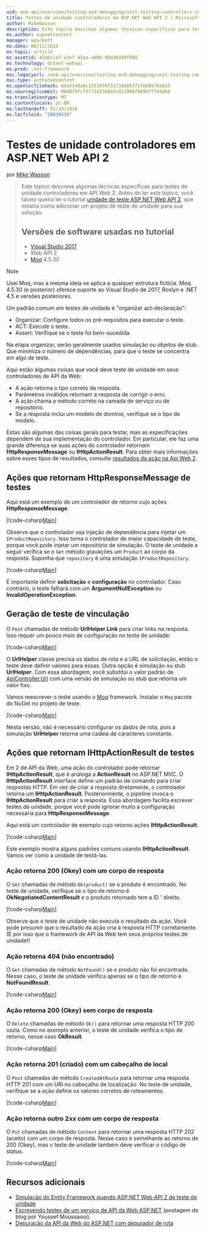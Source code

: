 ```yaml
---
uid: web-api/overview/testing-and-debugging/unit-testing-controllers-in-web-api
title: Testes de unidade controladores em ASP.NET Web API 2 | Microsoft Docs
author: MikeWasson
description: Este tópico descreve algumas técnicas específicas para testes de unidade controladores em API Web 2. Antes de ler este tópico, você talvez queira ler o tutorial unidade...
ms.author: aspnetcontent
manager: wpickett
ms.date: 06/11/2014
ms.topic: article
ms.assetid: 43a6cce7-a3ef-42aa-ad06-90d36d49f098
ms.technology: dotnet-webapi
ms.prod: .net-framework
msc.legacyurl: /web-api/overview/testing-and-debugging/unit-testing-controllers-in-web-api
msc.type: authoredcontent
ms.openlocfilehash: bda5148a4c1553d70f3173de66371fbb8576e83f
ms.sourcegitcommit: 060879fcf3f73d2366b5c811986f8695fff65db8
ms.translationtype: MT
ms.contentlocale: pt-BR
ms.lasthandoff: 01/24/2018
ms.locfileid: "28039538"
---
```

<a name="unit-testing-controllers-in-aspnet-web-api-2"></a>Testes de unidade controladores em ASP.NET Web API 2
====================
por [Mike Wasson](https://github.com/MikeWasson)

> Este tópico descreve algumas técnicas específicas para testes de unidade controladores em API Web 2. Antes de ler este tópico, você talvez queira ler o tutorial [unidade de teste ASP.NET Web API 2](unit-testing-with-aspnet-web-api.md), que mostra como adicionar um projeto de teste de unidade para sua solução.
> 
> ## <a name="software-versions-used-in-the-tutorial"></a>Versões de software usadas no tutorial
> 
> - [Visual Studio 2017](https://www.visualstudio.com/vs/)
> - Web API 2
> - [Moq](https://github.com/Moq) 4.5.30

> [!NOTE]
> Usei Moq, mas a mesma ideia se aplica a qualquer estrutura fictícia. Moq 4.5.30 (e posterior) oferece suporte ao Visual Studio de 2017, Roslyn e .NET 4.5 e versões posteriores.

Um padrão comum em testes de unidade é &quot;organizar act-declaração&quot;:

- Organizar: Configure todos os pré-requisitos para executar o teste.
- ACT: Execute o teste.
- Assert: Verifique se o teste foi bem-sucedida.

Na etapa organizar, serão geralmente usados simulação ou objetos de stub. Que minimiza o número de dependências, para que o teste se concentra em algo de teste.

Aqui estão algumas coisas que você deve teste de unidade em seus controladores de API da Web:

- A ação retorna o tipo correto da resposta.
- Parâmetros inválidos retornam a resposta de corrigir o erro.
- A ação chama o método correto na camada de serviço ou de repositório.
- Se a resposta inclui um modelo de domínio, verifique se o tipo de modelo.

Estas são algumas das coisas gerais para testar, mas as especificações dependem de sua implementação do controlador. Em particular, ele faz uma grande diferença se suas ações do controlador retornam **HttpResponseMessage** ou **IHttpActionResult**. Para obter mais informações sobre esses tipos de resultados, consulte [resultados da ação na Api Web 2](../getting-started-with-aspnet-web-api/action-results.md).

## <a name="testing-actions-that-return-httpresponsemessage"></a>Ações que retornam HttpResponseMessage de testes

Aqui está um exemplo de um controlador de retorno cujo ações **HttpResponseMessage**.

[!code-csharp[Main](unit-testing-controllers-in-web-api/samples/sample1.cs)]

Observe que o controlador usa injeção de dependência para injetar um `IProductRepository`. Isso torna o controlador de maior capacidade de teste, porque você pode injetar um repositório de simulação. O teste de unidade a seguir verifica se o `Get` método gravações um `Product` ao corpo da resposta. Suponha que `repository` é uma simulação `IProductRepository`.

[!code-csharp[Main](unit-testing-controllers-in-web-api/samples/sample2.cs)]

É importante definir **solicitação** e **configuração** no controlador. Caso contrário, o teste falhará com um **ArgumentNullException** ou **InvalidOperationException**.

## <a name="testing-link-generation"></a>Geração de teste de vinculação

O `Post` chamadas de método **UrlHelper.Link** para criar links na resposta. Isso requer um pouco mais de configuração no teste de unidade:

[!code-csharp[Main](unit-testing-controllers-in-web-api/samples/sample3.cs)]

O **UrlHelper** classe precisa os dados de rota e a URL de solicitação, então o teste deve definir valores para essas. Outra opção é simulação ou stub **UrlHelper**. Com essa abordagem, você substitui o valor padrão de [ApiController.Url](https://msdn.microsoft.com/library/system.web.http.apicontroller.url.aspx) com uma versão de simulação ou stub que retorna um valor fixo.

Vamos reescrever o teste usando o [Moq](https://github.com/Moq) framework. Instalar o `Moq` pacote do NuGet no projeto de teste.

[!code-csharp[Main](unit-testing-controllers-in-web-api/samples/sample4.cs)]

Nesta versão, não é necessário configurar os dados de rota, pois a simulação **UrlHelper** retorna uma cadeia de caracteres constante.


## <a name="testing-actions-that-return-ihttpactionresult"></a>Ações que retornam IHttpActionResult de testes

Em 2 de API da Web, uma ação do controlador pode retornar **IHttpActionResult**, que é análoga a **ActionResult** no ASP.NET MVC. O **IHttpActionResult** interface define um padrão de comando para criar respostas HTTP. Em vez de criar a resposta diretamente, o controlador retorna um **IHttpActionResult**. Posteriormente, o pipeline invoca o **IHttpActionResult** para criar a resposta. Essa abordagem facilita escrever testes de unidade, porque você pode ignorar muito a configuração necessária para **HttpResponseMessage**.

Aqui está um controlador de exemplo cujo retorno ações **IHttpActionResult**.

[!code-csharp[Main](unit-testing-controllers-in-web-api/samples/sample5.cs)]

Este exemplo mostra alguns padrões comuns usando **IHttpActionResult**. Vamos ver como a unidade de testá-las.

### <a name="action-returns-200-ok-with-a-response-body"></a>Ação retorna 200 (Okey) com um corpo de resposta

O `Get` chamadas de método `Ok(product)` se o produto é encontrado. No teste de unidade, verifique se o tipo de retorno é **OkNegotiatedContentResult** e o produto retornado tem a ID ' direito.

[!code-csharp[Main](unit-testing-controllers-in-web-api/samples/sample6.cs)]

Observe que o teste de unidade não executa o resultado da ação. Você pode presumir que o resultado da ação cria a resposta HTTP corretamente. (É por isso que o framework de API da Web tem seus próprios testes de unidade!)

### <a name="action-returns-404-not-found"></a>Ação retorna 404 (não encontrado)

O `Get` chamadas de método `NotFound()` se o produto não foi encontrado. Nesse caso, o teste de unidade verifica apenas se o tipo de retorno é **NotFoundResult**.

[!code-csharp[Main](unit-testing-controllers-in-web-api/samples/sample7.cs)]

### <a name="action-returns-200-ok-with-no-response-body"></a>Ação retorna 200 (Okey) sem corpo de resposta

O `Delete` chamadas de método `Ok()` para retornar uma resposta HTTP 200 vazia. Como no exemplo anterior, o teste de unidade verifica o tipo de retorno, nesse caso **OkResult**.

[!code-csharp[Main](unit-testing-controllers-in-web-api/samples/sample8.cs)]

### <a name="action-returns-201-created-with-a-location-header"></a>Ação retorna 201 (criado) com um cabeçalho de local

O `Post` chamadas de método `CreatedAtRoute` para retornar uma resposta HTTP 201 com um URI no cabeçalho de localização. No teste de unidade, verifique se a ação define os valores corretos de roteamentos.

[!code-csharp[Main](unit-testing-controllers-in-web-api/samples/sample9.cs)]

### <a name="action-returns-another-2xx-with-a-response-body"></a>Ação retorna outro 2xx com um corpo de resposta

O `Put` chamadas de método `Content` para retornar uma resposta HTTP 202 (aceito) com um corpo de resposta. Nesse caso é semelhante ao retorno de 200 (Okey), mas o teste de unidade também deve verificar o código de status.

[!code-csharp[Main](unit-testing-controllers-in-web-api/samples/sample10.cs)]

## <a name="additional-resources"></a>Recursos adicionais

- [Simulação do Entity Framework quando ASP.NET Web API 2 de teste de unidade](mocking-entity-framework-when-unit-testing-aspnet-web-api-2.md)
- [Escrevendo testes de um serviço de API da Web ASP.NET](https://blogs.msdn.com/b/youssefm/archive/2013/01/28/writing-tests-for-an-asp-net-webapi-service.aspx) (postagem de blog por Youssef Moussaoui).
- [Depuração da API da Web do ASP.NET com depurador de rota](https://blogs.msdn.com/b/webdev/archive/2013/04/04/debugging-asp-net-web-api-with-route-debugger.aspx)

